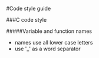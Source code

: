 #Code style guide

###C code style

#####Variable and function names
- names use all lower case letters
- use '_' as a word separator
